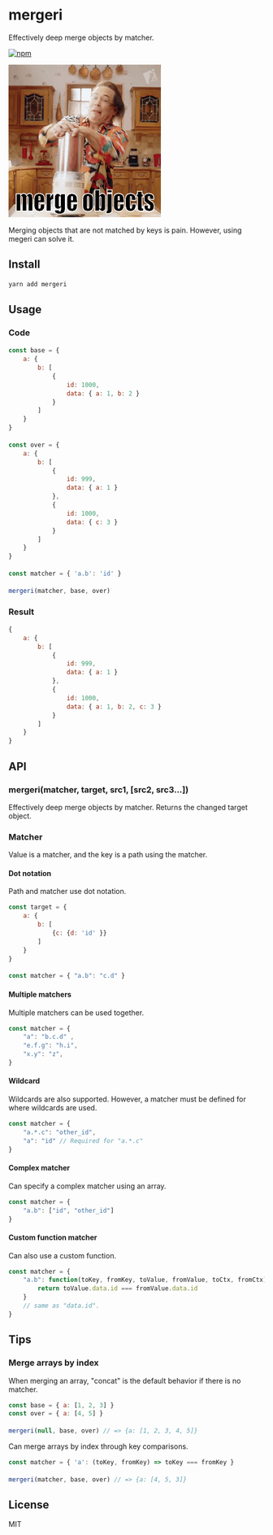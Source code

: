 # mergeri
Effectively deep merge objects by matcher.

[![npm](https://img.shields.io/npm/v/mergeri.svg?style=flat-square)](https://www.npmjs.com/package/mergeri)


![merge objects](pain.gif)

Merging objects that are not matched by keys is pain. 
However, using megeri can solve it.

## Install
```sh
yarn add mergeri
```

## Usage
### Code
```js
const base = {
    a: {
        b: [
            {
                id: 1000,
                data: { a: 1, b: 2 }
            }
        ]
    }
}

const over = {
    a: {
        b: [
            {
                id: 999,
                data: { a: 1 }
            },
            {
                id: 1000,
                data: { c: 3 }
            }
        ]
    }
}

const matcher = { 'a.b': 'id' }

mergeri(matcher, base, over)
```

### Result
```js
{
    a: {
        b: [
            {
                id: 999,
                data: { a: 1 }
            },
            {
                id: 1000,
                data: { a: 1, b: 2, c: 3 }
            }
        ]
    }
}
```

## API
### mergeri(matcher, target, src1, [src2, src3...])
Effectively deep merge objects by matcher. Returns the changed target object.

### Matcher
Value is a matcher, and the key is a path using the matcher. 

#### Dot notation
Path and matcher use dot notation.
```js
const target = {
    a: { 
        b: [
            {c: {d: 'id' }}
        ] 
    }
}

const matcher = { "a.b": "c.d" }
```

#### Multiple matchers
Multiple matchers can be used together.
```js
const matcher = { 
    "a": "b.c.d" ,
    "e.f.g": "h.i",
    "x.y": "z",
}
```

#### Wildcard
Wildcards are also supported. However, a matcher must be defined for where wildcards are used.
```js
const matcher = { 
    "a.*.c": "other_id",
    "a": "id" // Required for "a.*.c"
}
```

#### Complex matcher
Can specify a complex matcher using an array.
```js
const matcher = { 
    "a.b": ["id", "other_id"]
}
```

#### Custom function matcher
Can also use a custom function.
```js
const matcher = { 
    "a.b": function(toKey, fromKey, toValue, fromValue, toCtx, fromCtx) {
        return toValue.data.id === fromValue.data.id
    }
    // same as "data.id".
}
```

## Tips
### Merge arrays by index
When merging an array, "concat" is the default behavior if there is no matcher.
```js
const base = { a: [1, 2, 3] }
const over = { a: [4, 5] }

mergeri(null, base, over) // => {a: [1, 2, 3, 4, 5]}
```

Can merge arrays by index through key comparisons.
```js
const matcher = { 'a': (toKey, fromKey) => toKey === fromKey }

mergeri(matcher, base, over) // => {a: [4, 5, 3]}
```

## License
MIT